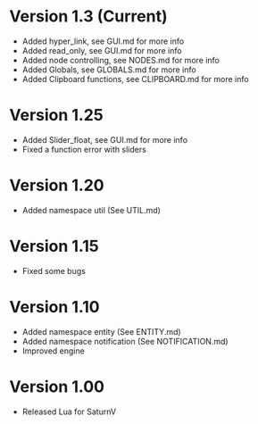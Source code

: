 # Version 1.3 (Current)
- Added hyper_link, see GUI.md for more info
- Added read_only, see GUI.md for more info
- Added node controlling, see NODES.md for more info
- Added Globals, see GLOBALS.md for more info
- Added Clipboard functions, see CLIPBOARD.md for more info


# Version 1.25
- Added Slider_float, see GUI.md for more info
- Fixed a function error with sliders

# Version 1.20
- Added namespace util (See UTIL.md)


# Version 1.15
- Fixed some bugs


# Version 1.10
- Added namespace entity (See ENTITY.md)
- Added namespace notification (See NOTIFICATION.md)
- Improved engine

# Version 1.00
- Released Lua for SaturnV
